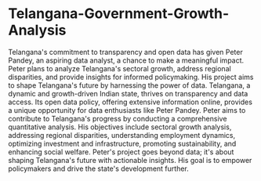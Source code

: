 # Telangana-Government-Growth-Analysis

Telangana's commitment to transparency and open data has given Peter Pandey, an aspiring data analyst, a chance to make a meaningful impact. Peter plans to analyze Telangana's sectoral growth, address regional disparities, and provide insights for informed policymaking. His project aims to shape Telangana's future by harnessing the power of data. Telangana, a dynamic and growth-driven Indian state, thrives on transparency and data access. Its open data policy, offering extensive information online, provides a unique opportunity for data enthusiasts like Peter Pandey. Peter aims to contribute to Telangana's progress by conducting a comprehensive quantitative analysis. His objectives include sectoral growth analysis, addressing regional disparities, understanding employment dynamics, optimizing investment and infrastructure, promoting sustainability, and enhancing social welfare. Peter's project goes beyond data; it's about shaping Telangana's future with actionable insights. His goal is to empower policymakers and drive the state's development further.
